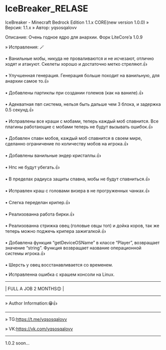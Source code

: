 # IceBreaker_RELASE
IceBreaker - Minecraft Bedrock Edition 1.1.x CORE(new version 1.0.0)
» Версия: 1.1.x
» Автор: yqsosqalovv

Описание: Очень годное ядро для анархии. Форк LiteCore’a 1.0.9

» Исправления: 🪄

• Ванильные мобы, никуда не проваливаются и не исчезают, отлично ходят и атакуют. Скелеты хорошо и достаточно метко стреляют.👍

• Улучшенная генерация. Генерация больше походит на ванильную, для анархии самое то.👍

• Добавлены партиклы при создании големов (как на ваниле).👍

• Адекватная пвп система, нельзя быть дальше чем 3 блока, и задержка 0.5 секунд.👍

• Исправлены все краши с мобами, теперь каждый моб спавнится. Все плагины работающие с мобами теперь не будут вызывать ошибок.👍

• Добавлен спавн мобов, каждый моб спавнится в своем мире, сделанно ограничение по количеству мобов на игрока.👍

• Добавлены ванильные эндер кристаллы.👍

• Нпс не будут убегать.👍

• В пределах радиуса защиты спавна, мобы не будут спавниться.👍

• Исправлен краш с головами визера в не прогруженных чанках.👍

• Слегка переделан крипер.👍

• Реализованна работа бирки.👍

• Реализованна стрижка овец (головые овцы топ) и дойка коров, так же теперь можно поджечь крипера зажигалкой.👍

• Добавлена функция “getDeviceOSName” в классе “Player”, возвращает значение “string”. Функция возвращает название операционной системы игрока.👍

• Шерсть у овец восстанавливается со временем.

• Исправленна ошибка с крашем консоли на Linux.
___________________

| FULL A JOB 2 MONTHS😊 |

___________________

» Author Information:😁👍

________________________________

» TG:https://t.me/yqsosqalovv

» VK:https://vk.com/yqsosqalovv

________________________________

1.0.2 soon...
